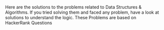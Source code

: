 Here are the solutions to the problems related to Data Structures & Algorithms. If you tried solving them and faced any problem, have a look at solutions to understand the logic.
These Problems are based on HackerRank Questions
